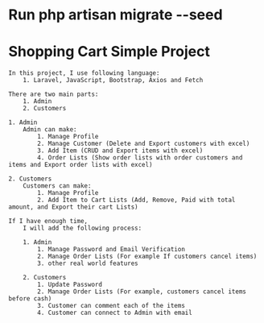 # Run php artisan migrate --seed

# Shopping Cart Simple Project

    In this project, I use following language:
        1. Laravel, JavaScript, Bootstrap, Axios and Fetch
    
    There are two main parts:
        1. Admin
        2. Customers

    1. Admin
        Admin can make:
            1. Manage Profile
            2. Manage Customer (Delete and Export customers with excel)
            3. Add Item (CRUD and Export items with excel)
            4. Order Lists (Show order lists with order customers and items and Export order lists with excel)

    2. Customers
        Customers can make:
            1. Manage Profile
            2. Add Item to Cart Lists (Add, Remove, Paid with total amount, and Export their cart Lists)
    
    If I have enough time,
        I will add the following process:

        1. Admin
            1. Manage Password and Email Verification
            2. Manage Order Lists (For example If customers cancel items)
            3. other real world features

        2. Customers
            1. Update Password
            2. Manage Order Lists (For example, customers cancel items before cash)
            3. Customer can comment each of the items
            4. Customer can connect to Admin with email